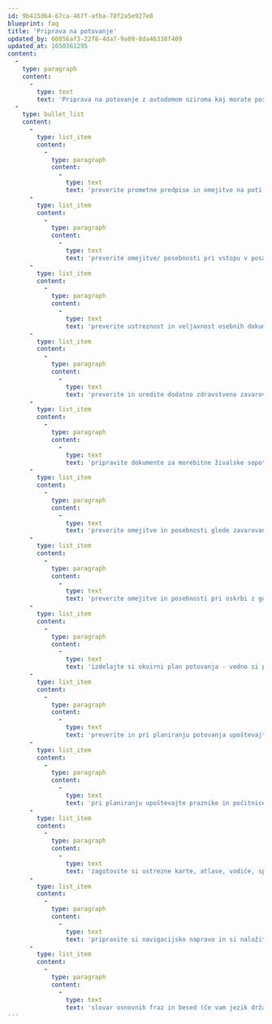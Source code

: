 ```yaml
---
id: 9b415d64-67ca-467f-afba-78f2a5e927e8
blueprint: faq
title: 'Priprava na potovanje'
updated_by: 60856af3-22f8-4da7-9a09-8da46338f409
updated_at: 1650361295
content:
  -
    type: paragraph
    content:
      -
        type: text
        text: 'Priprava na potovanje z avtodomom oziroma kaj morate postoriti in preveriti pred potovanjem:'
  -
    type: bullet_list
    content:
      -
        type: list_item
        content:
          -
            type: paragraph
            content:
              -
                type: text
                text: 'preverite prometne predpise in omejitve na poti in v vaši ciljni regiji/ državi, saj imajo nekatere države posebne omejitve glede vožnje z avtodomom,'
      -
        type: list_item
        content:
          -
            type: paragraph
            content:
              -
                type: text
                text: 'preverite omejitve/ posebnosti pri vstopu v posamezne države/regije (potrebni dokumenti za potnike, vozilo, živali, omejitve pri vnosu gotovine, garantno pismo, vizumi,...), preverite carinske omejitve in posebnosti,'
      -
        type: list_item
        content:
          -
            type: paragraph
            content:
              -
                type: text
                text: 'preverite ustreznost in veljavnost osebnih dokumentov vseh članov posadke ( v nekatere države ne morete potovati z osebno izkaznico - npr. Srbija, Turčija...),'
      -
        type: list_item
        content:
          -
            type: paragraph
            content:
              -
                type: text
                text: 'preverite in uredite dodatno zdravstveno zavarovanje za tujino z asistenco (Elvia, Coris ...)za vse člane posadke,'
      -
        type: list_item
        content:
          -
            type: paragraph
            content:
              -
                type: text
                text: 'pripravite dokumente za morebitne živalske sopotnike (dokumenti za karanteno, živalski potni list)'
      -
        type: list_item
        content:
          -
            type: paragraph
            content:
              -
                type: text
                text: 'preverite omejitve in posebnosti glede zavarovanja - avtodomi so zavarovani samo za ozemlje Evrope!'
      -
        type: list_item
        content:
          -
            type: paragraph
            content:
              -
                type: text
                text: 'preverite omejitve in posebnosti pri oskrbi z gorivom (cena, dostopnost, pogostost bencinskih črpalk),'
      -
        type: list_item
        content:
          -
            type: paragraph
            content:
              -
                type: text
                text: 'izdelajte si okvirni plan potovanja - vedno si pustite kakšen dan rezerve,'
      -
        type: list_item
        content:
          -
            type: paragraph
            content:
              -
                type: text
                text: 'preverite in pri planiranju potovanja upoštevajte urnik potovanj s trajekti, vlaki,'
      -
        type: list_item
        content:
          -
            type: paragraph
            content:
              -
                type: text
                text: 'pri planiranju upoštevajte praznike in počitnice na vaši poti (zgostitve prometa, oskrba),'
      -
        type: list_item
        content:
          -
            type: paragraph
            content:
              -
                type: text
                text: 'zagotovite si ustrezne karte, atlase, vodiče, spiske postajališč in kampov,'
      -
        type: list_item
        content:
          -
            type: paragraph
            content:
              -
                type: text
                text: 'pripravite si navigacijsko napravo in si naložite najnovejše karte posameznega področja,'
      -
        type: list_item
        content:
          -
            type: paragraph
            content:
              -
                type: text
                text: 'slovar osnovnih fraz in besed (če vam jezik držav na vaši poti ni najbolj poznan),'
---
```

